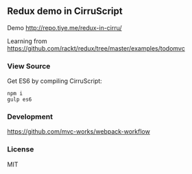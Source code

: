 
Redux demo in CirruScript
----

Demo http://repo.tiye.me/redux-in-cirru/

Learning from https://github.com/rackt/redux/tree/master/examples/todomvc

### View Source

Get ES6 by compiling CirruScript:

```
npm i
gulp es6
```

### Development

https://github.com/mvc-works/webpack-workflow

### License

MIT
